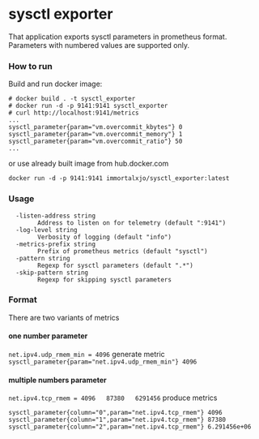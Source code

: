 # sysctl exporter

That application exports sysctl parameters in prometheus format.
Parameters with numbered values are supported only.

### How to run

Build and run docker image:
```
# docker build . -t sysctl_exporter
# docker run -d -p 9141:9141 sysctl_exporter
# curl http://localhost:9141/metrics 
...
sysctl_parameter{param="vm.overcommit_kbytes"} 0
sysctl_parameter{param="vm.overcommit_memory"} 1
sysctl_parameter{param="vm.overcommit_ratio"} 50
...
```
or use already built image from hub.docker.com 
```
docker run -d -p 9141:9141 immortalxjo/sysctl_exporter:latest
```

### Usage
```
  -listen-address string
    	Address to listen on for telemetry (default ":9141")
  -log-level string
    	Verbosity of logging (default "info")
  -metrics-prefix string
    	Prefix of prometheus metrics (default "sysctl")
  -pattern string
    	Regexp for sysctl parameters (default ".*")
  -skip-pattern string
    	Regexp for skipping sysctl parameters
```

### Format
There are two variants of metrics
#### one number parameter
`net.ipv4.udp_rmem_min = 4096`
generate metric
`sysctl_parameter{param="net.ipv4.udp_rmem_min"} 4096`
#### multiple numbers parameter
`net.ipv4.tcp_rmem = 4096	87380	6291456`
produce metrics
```
sysctl_parameter{column="0",param="net.ipv4.tcp_rmem"} 4096
sysctl_parameter{column="1",param="net.ipv4.tcp_rmem"} 87380
sysctl_parameter{column="2",param="net.ipv4.tcp_rmem"} 6.291456e+06
```
